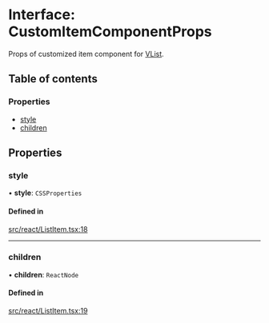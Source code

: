# Interface: CustomItemComponentProps

Props of customized item component for [VList](../API.md#vlist).

## Table of contents

### Properties

- [style](CustomItemComponentProps.md#style)
- [children](CustomItemComponentProps.md#children)

## Properties

### style

• **style**: `CSSProperties`

#### Defined in

[src/react/ListItem.tsx:18](https://github.com/inokawa/virtua/blob/187dff7d/src/react/ListItem.tsx#L18)

___

### children

• **children**: `ReactNode`

#### Defined in

[src/react/ListItem.tsx:19](https://github.com/inokawa/virtua/blob/187dff7d/src/react/ListItem.tsx#L19)
